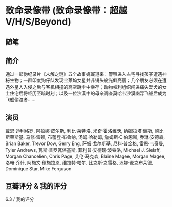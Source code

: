 # 致命录像带 (致命录像带：超越 V/H/S/Beyond)

## 随笔

## 简介

通过一部伪纪录片《未解之谜》五个故事娓娓道来：警察进入古宅寻找孩子遭遇神秘生物；一群印度狗仔队发现宝莱坞女星并非镜头般光鲜亮丽；几个朋友必须在遭遇外星人入侵之后与客机相撞的高空跳伞中幸存；动物权利组织闯进痛失爱犬的女士住宅后将经历至暗时刻；以及一位沙漠中的母亲调查莫哈韦沙漠幽浮飞船后成为飞船偷渡者……

## 演员

戴恩·迪利格罗, 阿拉娜·皮尔斯, 利比·莱特洛, 米奇·霍洛维茨, 纳姆拉塔·谢斯, 鲍比·斯莱斯基, 马修·雷顿, 布蕾登·布鲁纳, 汤姆·哈勒姆, 詹姆斯·C·伯恩斯, 乔琳·安德森, Brian Baker, Trevor Dow, Gerry Eng, 萨姆·戈尔斯基, 尼科·普金格, 雷恩·韦奇曼, Tyler Andrews, 瓦斯·普罗瓦塔基斯, 菲利普·安德瑞·波铁洛, Michael J. Sielaff, Morgan Chancelien, Chris Page, 艾伦·马克森, Blaine Magee, Morgan Magee, 洛翰·乔什, 阿施文·穆施拉恩, 维拉特·帕尔, 比克斯·克雷格, 汉娜·麦克布莱德, Dominique Star, Mike Ferguson

## 豆瓣评分 & 我的评分

6.3 / 我的评分
